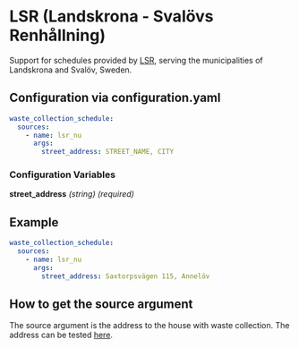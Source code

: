 # LSR (Landskrona - Svalövs Renhållning)

Support for schedules provided by [LSR](https://www.lsr.nu/hamtningsschema/), serving the municipalities of Landskrona and Svalöv, Sweden.

## Configuration via configuration.yaml

```yaml
waste_collection_schedule:
  sources:
    - name: lsr_nu
      args:
        street_address: STREET_NAME, CITY
```

### Configuration Variables

**street_address**
*(string) (required)*

## Example

```yaml
waste_collection_schedule:
  sources:
    - name: lsr_nu
      args:
        street_address: Saxtorpsvägen 115, Annelöv
```

## How to get the source argument

The source argument is the address to the house with waste collection. The address can be tested [here](https://www.lsr.nu/hamtningsschema/).
